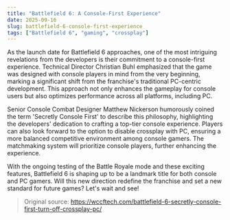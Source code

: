 ```yaml
---
title: "Battlefield 6: A Console-First Experience"
date: 2025-09-16
slug: battlefield-6-console-first-experience
tags: ["Battlefield 6", "gaming", "crossplay"]
---
```


As the launch date for Battlefield 6 approaches, one of the most intriguing revelations from the developers is their commitment to a console-first experience. Technical Director Christian Buhl emphasized that the game was designed with console players in mind from the very beginning, marking a significant shift from the franchise's traditional PC-centric development. This approach not only enhances the gameplay for console users but also optimizes performance across all platforms, including PC.

Senior Console Combat Designer Matthew Nickerson humorously coined the term 'Secretly Console First' to describe this philosophy, highlighting the developers' dedication to crafting a top-tier console experience. Players can also look forward to the option to disable crossplay with PC, ensuring a more balanced competitive environment among console gamers. The matchmaking system will prioritize console players, further enhancing the experience.

With the ongoing testing of the Battle Royale mode and these exciting features, Battlefield 6 is shaping up to be a landmark title for both console and PC gamers. Will this new direction redefine the franchise and set a new standard for future games? Let's wait and see!
> Original source: https://wccftech.com/battlefield-6-secretly-console-first-turn-off-crossplay-pc/